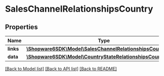 # SalesChannelRelationshipsCountry

## Properties
Name | Type | Description | Notes
------------ | ------------- | ------------- | -------------
**links** | [**\Shopware6SDK\Model\SalesChannelRelationshipsCountryLinks**](SalesChannelRelationshipsCountryLinks.md) |  | [optional] 
**data** | [**\Shopware6SDK\Model\CountryStateRelationshipsCountryData**](CountryStateRelationshipsCountryData.md) |  | [optional] 

[[Back to Model list]](../../README.md#documentation-for-models) [[Back to API list]](../../README.md#documentation-for-api-endpoints) [[Back to README]](../../README.md)

